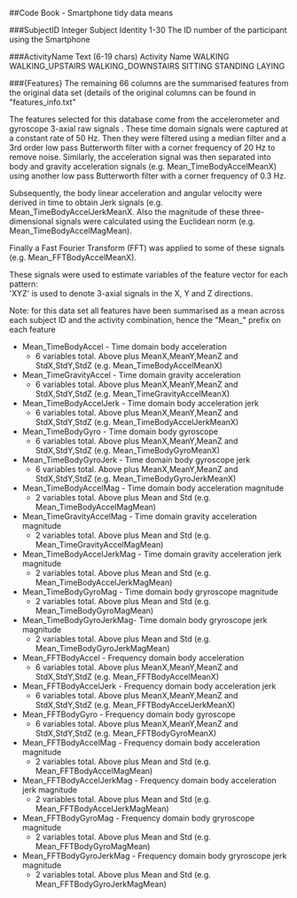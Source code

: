 ##Code Book - Smartphone tidy data means

###SubjectID	Integer
	Subject Identity
		1-30 The ID number of the participant using the Smartphone

###ActivityName	Text (6-19 chars)
	Activity Name
		WALKING
		WALKING_UPSTAIRS
		WALKING_DOWNSTAIRS
		SITTING
		STANDING
		LAYING

###{Features}
The remaining 66 columns are the summarised features from the original data set (details of the original columns can be found in "features_info.txt"

The features selected for this database come from the accelerometer and gyroscope 3-axial raw signals . These time domain signals were captured at a constant rate of 50 Hz. Then they were filtered using a median filter and a 3rd order low pass Butterworth filter with a corner frequency of 20 Hz to remove noise. Similarly, the acceleration signal was then separated into body and gravity acceleration signals (e.g. Mean_TimeBodyAccelMeanX) using another low pass Butterworth filter with a corner frequency of 0.3 Hz. 

Subsequently, the body linear acceleration and angular velocity were derived in time to obtain Jerk signals (e.g. Mean_TimeBodyAccelJerkMeanX. Also the magnitude of these three-dimensional signals were calculated using the Euclidean norm (e.g. Mean_TimeBodyAccelMagMean). 

Finally a Fast Fourier Transform (FFT) was applied to some of these signals (e.g. Mean_FFTBodyAccelMeanX). 

These signals were used to estimate variables of the feature vector for each pattern:  
'XYZ' is used to denote 3-axial signals in the X, Y and Z directions.

Note: for this data set all features have been summarised as a mean across each subject ID and the activity combination, hence the "Mean_" prefix on each feature

* Mean_TimeBodyAccel - Time domain body acceleration 
  * 6 variables total. Above plus MeanX,MeanY,MeanZ and StdX,StdY,StdZ (e.g. Mean_TimeBodyAccelMeanX)
* Mean_TimeGravityAccel - Time domain gravity acceleration 
  * 6 variables total. Above plus MeanX,MeanY,MeanZ and StdX,StdY,StdZ (e.g. Mean_TimeGravityAccelMeanX)
* Mean_TimeBodyAccelJerk - Time domain body acceleration jerk
  * 6 variables total. Above plus MeanX,MeanY,MeanZ and StdX,StdY,StdZ (e.g. Mean_TimeBodyAccelJerkMeanX)
* Mean_TimeBodyGyro - Time domain body gyroscope
  * 6 variables total. Above plus MeanX,MeanY,MeanZ and StdX,StdY,StdZ (e.g. Mean_TimeBodyGyroMeanX)
* Mean_TimeBodyGyroJerk - Time domain body gyroscope jerk
  * 6 variables total. Above plus MeanX,MeanY,MeanZ and StdX,StdY,StdZ (e.g. Mean_TimeBodyGyroJerkMeanX)
* Mean_TimeBodyAccelMag - Time domain body acceleration magnitude
  * 2 variables total. Above plus Mean and Std (e.g. Mean_TimeBodyAccelMagMean)
* Mean_TimeGravityAccelMag - Time domain gravity acceleration magnitude
  * 2 variables total. Above plus Mean and Std (e.g. Mean_TimeGravityAccelMagMean)
* Mean_TimeBodyAccelJerkMag - Time domain gravity acceleration jerk magnitude
  * 2 variables total. Above plus Mean and Std (e.g. Mean_TimeBodyAccelJerkMagMean)
* Mean_TimeBodyGyroMag - Time domain body gryroscope magnitude
  * 2 variables total. Above plus Mean and Std (e.g. Mean_TimeBodyGyroMagMean)
* Mean_TimeBodyGyroJerkMag- Time domain body gryroscope jerk magnitude
  * 2 variables total. Above plus Mean and Std (e.g. Mean_TimeBodyGyroJerkMagMean)
* Mean_FFTBodyAccel - Frequency domain body acceleration 
  * 6 variables total. Above plus MeanX,MeanY,MeanZ and StdX,StdY,StdZ (e.g. Mean_FFTBodyAccelMeanX)
* Mean_FFTBodyAccelJerk - Frequency domain body acceleration jerk
  * 6 variables total. Above plus MeanX,MeanY,MeanZ and StdX,StdY,StdZ (e.g. Mean_FFTBodyAccelJerkMeanX)
* Mean_FFTBodyGyro - Frequency domain body gyroscope
  * 6 variables total. Above plus MeanX,MeanY,MeanZ and StdX,StdY,StdZ (e.g. Mean_FFTBodyGyroMeanX)
* Mean_FFTBodyAccelMag - Frequency domain body acceleration magnitude
  * 2 variables total. Above plus Mean and Std (e.g. Mean_FFTBodyAccelMagMean)
* Mean_FFTBodyAccelJerkMag - Frequency domain body acceleration jerk magnitude
  * 2 variables total. Above plus Mean and Std (e.g. Mean_FFTBodyAccelJerkMagMean)
* Mean_FFTBodyGyroMag - Frequency domain body gryroscope magnitude
  * 2 variables total. Above plus Mean and Std (e.g. Mean_FFTBodyGyroMagMean)
* Mean_FFTBodyGyroJerkMag - Frequency domain body gryroscope jerk magnitude
  * 2 variables total. Above plus Mean and Std (e.g. Mean_FFTBodyGyroJerkMagMean)
